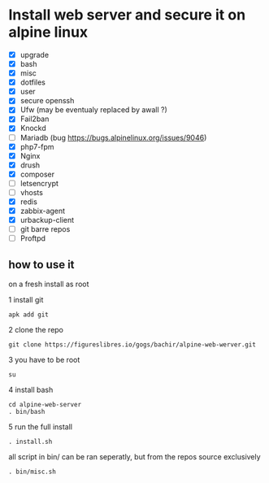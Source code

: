# Install web server and secure it on alpine linux

- [x] upgrade
- [x] bash
- [x] misc
- [x] dotfiles
- [x] user
- [x] secure openssh
- [x] Ufw (may be eventualy replaced by awall ?)
- [x] Fail2ban
- [x] Knockd
- [ ] Mariadb (bug https://bugs.alpinelinux.org/issues/9046)
- [x] php7-fpm
- [x] Nginx
- [x] drush
- [x] composer
- [ ] letsencrypt
- [ ] vhosts
- [x] redis
- [x] zabbix-agent
- [x] urbackup-client
- [ ] git barre repos
- [ ] Proftpd

## how to use it
on a fresh install
as root

1 install git
```
apk add git
```

2 clone the repo
```
git clone https://figureslibres.io/gogs/bachir/alpine-web-werver.git
```

3 you have to be root
```
su
```

4 install bash
```
cd alpine-web-server
. bin/bash
```

5 run the full install
```
. install.sh
```

all script in bin/ can be ran seperatly, but from the repos source exclusively
```
. bin/misc.sh
```
